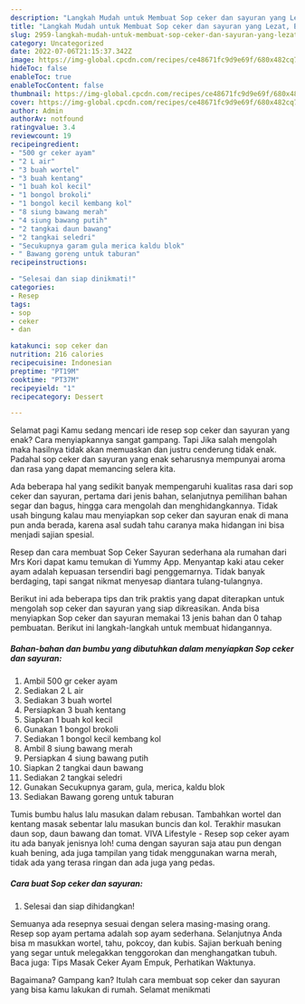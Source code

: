 ```yaml
---
description: "Langkah Mudah untuk Membuat Sop ceker dan sayuran yang Lezat, Buat Buka Puasa Enak Banget"
title: "Langkah Mudah untuk Membuat Sop ceker dan sayuran yang Lezat, Buat Buka Puasa Enak Banget"
slug: 2959-langkah-mudah-untuk-membuat-sop-ceker-dan-sayuran-yang-lezat-buat-buka-puasa-enak-banget
category: Uncategorized
date: 2022-07-06T21:15:37.342Z
image: https://img-global.cpcdn.com/recipes/ce48671fc9d9e69f/680x482cq70/sop-ceker-dan-sayuran-foto-resep-utama.jpg
hideToc: false
enableToc: true
enableTocContent: false
thumbnail: https://img-global.cpcdn.com/recipes/ce48671fc9d9e69f/680x482cq70/sop-ceker-dan-sayuran-foto-resep-utama.jpg
cover: https://img-global.cpcdn.com/recipes/ce48671fc9d9e69f/680x482cq70/sop-ceker-dan-sayuran-foto-resep-utama.jpg
author: Admin
authorAv: notfound
ratingvalue: 3.4
reviewcount: 19
recipeingredient:
- "500 gr ceker ayam"
- "2 L air"
- "3 buah wortel"
- "3 buah kentang"
- "1 buah kol kecil"
- "1 bongol brokoli"
- "1 bongol kecil kembang kol"
- "8 siung bawang merah"
- "4 siung bawang putih"
- "2 tangkai daun bawang"
- "2 tangkai seledri"
- "Secukupnya garam gula merica kaldu blok"
- " Bawang goreng untuk taburan"
recipeinstructions:

- "Selesai dan siap dinikmati!"
categories:
- Resep
tags:
- sop
- ceker
- dan

katakunci: sop ceker dan 
nutrition: 216 calories
recipecuisine: Indonesian
preptime: "PT19M"
cooktime: "PT37M"
recipeyield: "1"
recipecategory: Dessert

---
```



Selamat pagi Kamu sedang mencari ide resep sop ceker dan sayuran yang enak? Cara menyiapkannya sangat gampang. Tapi Jika salah mengolah maka hasilnya tidak akan memuaskan dan justru cenderung tidak enak. Padahal sop ceker dan sayuran yang enak seharusnya mempunyai aroma dan rasa yang dapat memancing selera kita.


Ada beberapa hal yang sedikit banyak mempengaruhi kualitas rasa dari sop ceker dan sayuran, pertama dari jenis bahan, selanjutnya pemilihan bahan segar dan bagus, hingga cara mengolah dan menghidangkannya. Tidak usah bingung kalau mau menyiapkan sop ceker dan sayuran enak di mana pun anda berada, karena asal sudah tahu caranya maka hidangan ini bisa menjadi sajian spesial.

Resep dan cara membuat Sop Ceker Sayuran sederhana ala rumahan dari Mrs Kori dapat kamu temukan di Yummy App. Menyantap kaki atau ceker ayam adalah kepuasan tersendiri bagi penggemarnya. Tidak banyak berdaging, tapi sangat nikmat menyesap diantara tulang-tulangnya.


Berikut ini ada beberapa tips dan trik praktis yang dapat diterapkan untuk mengolah sop ceker dan sayuran yang siap dikreasikan. Anda bisa menyiapkan Sop ceker dan sayuran memakai 13 jenis bahan dan 0 tahap pembuatan. Berikut ini langkah-langkah untuk membuat hidangannya.

<!--inarticleads1-->

##### Bahan-bahan dan bumbu yang dibutuhkan dalam menyiapkan Sop ceker dan sayuran:

1. Ambil 500 gr ceker ayam
1. Sediakan 2 L air
1. Sediakan 3 buah wortel
1. Persiapkan 3 buah kentang
1. Siapkan 1 buah kol kecil
1. Gunakan 1 bongol brokoli
1. Sediakan 1 bongol kecil kembang kol
1. Ambil 8 siung bawang merah
1. Persiapkan 4 siung bawang putih
1. Siapkan 2 tangkai daun bawang
1. Sediakan 2 tangkai seledri
1. Gunakan Secukupnya garam, gula, merica, kaldu blok
1. Sediakan  Bawang goreng untuk taburan


Tumis bumbu halus lalu masukan dalam rebusan. Tambahkan wortel dan kentang masak sebentar lalu masukan buncis dan kol. Terakhir masukan daun sop, daun bawang dan tomat. VIVA Lifestyle - Resep sop ceker ayam itu ada banyak jenisnya loh! cuma dengan sayuran saja atau pun dengan kuah bening, ada juga tampilan yang tidak menggunakan warna merah, tidak ada yang terasa ringan dan ada juga yang pedas. 

<!--inarticleads2-->

##### Cara buat Sop ceker dan sayuran:


1. Selesai dan siap dihidangkan!

Semuanya ada resepnya sesuai dengan selera masing-masing orang. Resep sop ayam pertama adalah sop ayam sederhana. Selanjutnya Anda bisa m masukkan wortel, tahu, pokcoy, dan kubis. Sajian berkuah bening yang segar untuk melegakkan tenggorokan dan menghangatkan tubuh. Baca juga: Tips Masak Ceker Ayam Empuk, Perhatikan Waktunya. 

Bagaimana? Gampang kan? Itulah cara membuat sop ceker dan sayuran yang bisa kamu lakukan di rumah. Selamat menikmati
